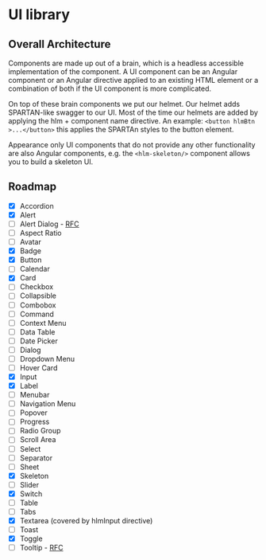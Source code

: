 # UI library

## Overall Architecture

Components are made up out of a brain, which is a headless accessible implementation
of the component. A UI component can be an Angular component or an Angular directive applied
to an existing HTML element or a combination of both if the UI component is more complicated.

On top of these brain components we put our helmet. Our helmet adds SPARTAN-like swagger to our UI.
Most of the time our helmets are added by applying the hlm + component name directive.
An example:
`<button hlmBtn >...</button>` this applies the SPARTAn styles to the button element.

Appearance only UI components that do not provide any other functionality are also
Angular components, e.g. the `<hlm-skeleton/>` component allows you to build a skeleton UI.

## Roadmap

- [x] Accordion
- [x] Alert
- [ ] Alert Dialog - [RFC](https://github.com/goetzrobin/spartan/issues/4)
- [ ] Aspect Ratio
- [ ] Avatar
- [x] Badge
- [x] Button
- [ ] Calendar
- [x] Card
- [ ] Checkbox
- [ ] Collapsible
- [ ] Combobox
- [ ] Command
- [ ] Context Menu
- [ ] Data Table
- [ ] Date Picker
- [ ] Dialog
- [ ] Dropdown Menu
- [ ] Hover Card
- [x] Input
- [x] Label
- [ ] Menubar
- [ ] Navigation Menu
- [ ] Popover
- [ ] Progress
- [ ] Radio Group
- [ ] Scroll Area
- [ ] Select
- [ ] Separator
- [ ] Sheet
- [x] Skeleton
- [ ] Slider
- [x] Switch
- [ ] Table
- [ ] Tabs
- [x] Textarea (covered by hlmInput directive)
- [ ] Toast
- [x] Toggle
- [ ] Tooltip - [RFC](https://github.com/goetzrobin/spartan/issues/5)
